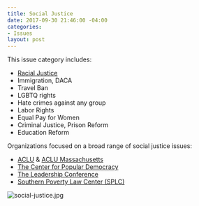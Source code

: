 ```yaml
---
title: Social Justice
date: 2017-09-30 21:46:00 -04:00
categories:
- Issues
layout: post
---
```


This issue category includes:
* [Racial Justice](http://indivisibleandoverma.com/issues/racial-justice.html)
* Immigration, DACA
* Travel Ban 
* LGBTQ rights
* Hate crimes against any group
* Labor Rights
* Equal Pay for Women
* Criminal Justice, Prison Reform
* Education Reform

Organizations focused on a broad range of social justice issues:
* [ACLU](https://www.aclu.org/) & [ACLU Massachusetts](https://aclum.org/)
* [The Center for Popular Democracy](http://populardemocracy.org/)
* [The Leadership Conference](https://civilrights.org/)
* [Southern Poverty Law Center (SPLC)](https://www.splcenter.org/)

![social-justice.jpg](/uploads/social-justice.jpg)